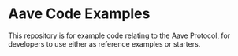 # Aave Code Examples

This repository is for example code relating to the Aave Protocol, for developers to use either as reference examples or starters. 
